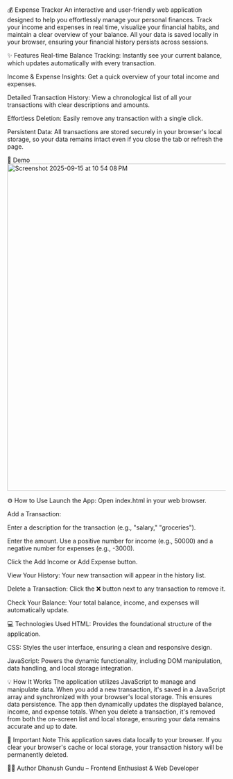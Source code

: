 💰 Expense Tracker
An interactive and user-friendly web application designed to help you effortlessly manage your personal finances. Track your income and expenses in real time, visualize your financial habits, and maintain a clear overview of your balance. All your data is saved locally in your browser, ensuring your financial history persists across sessions.

✨ Features
Real-time Balance Tracking: Instantly see your current balance, which updates automatically with every transaction.

Income & Expense Insights: Get a quick overview of your total income and expenses.

Detailed Transaction History: View a chronological list of all your transactions with clear descriptions and amounts.

Effortless Deletion: Easily remove any transaction with a single click.

Persistent Data: All transactions are stored securely in your browser's local storage, so your data remains intact even if you close the tab or refresh the page.

📸 Demo
<img width="1500" height="753" alt="Screenshot 2025-09-15 at 10 54 08 PM" src="https://github.com/user-attachments/assets/d498d25b-2349-49cf-ac6d-f60d088d5337" />

⚙️ How to Use
Launch the App: Open index.html in your web browser.

Add a Transaction:

Enter a description for the transaction (e.g., "salary," "groceries").

Enter the amount. Use a positive number for income (e.g., 50000) and a negative number for expenses (e.g., -3000).

Click the Add Income or Add Expense button.

View Your History: Your new transaction will appear in the history list.

Delete a Transaction: Click the ❌ button next to any transaction to remove it.

Check Your Balance: Your total balance, income, and expenses will automatically update.

💻 Technologies Used
HTML: Provides the foundational structure of the application.

CSS: Styles the user interface, ensuring a clean and responsive design.

JavaScript: Powers the dynamic functionality, including DOM manipulation, data handling, and local storage integration.

💡 How It Works
The application utilizes JavaScript to manage and manipulate data. When you add a new transaction, it's saved in a JavaScript array and synchronized with your browser's local storage. This ensures data persistence. The app then dynamically updates the displayed balance, income, and expense totals. When you delete a transaction, it's removed from both the on-screen list and local storage, ensuring your data remains accurate and up to date.

📝 Important Note
This application saves data locally to your browser. If you clear your browser's cache or local storage, your transaction history will be permanently deleted.

👨‍💻 Author
Dhanush Gundu – Frontend Enthusiast & Web Developer
